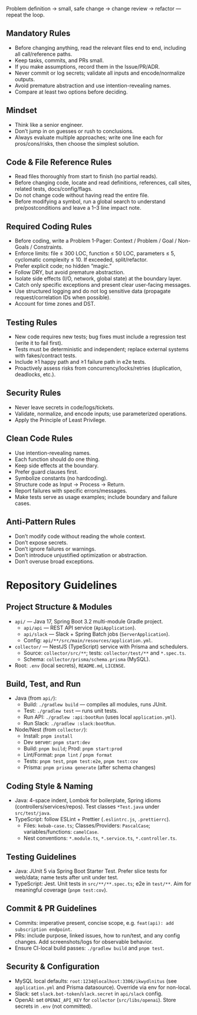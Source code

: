 
Problem definition → small, safe change → change review → refactor — repeat the loop.

## Mandatory Rules

- Before changing anything, read the relevant files end to end, including all call/reference paths.
- Keep tasks, commits, and PRs small.
- If you make assumptions, record them in the Issue/PR/ADR.
- Never commit or log secrets; validate all inputs and encode/normalize outputs.
- Avoid premature abstraction and use intention-revealing names.
- Compare at least two options before deciding.

## Mindset

- Think like a senior engineer.
- Don’t jump in on guesses or rush to conclusions.
- Always evaluate multiple approaches; write one line each for pros/cons/risks, then choose the simplest solution.

## Code & File Reference Rules

- Read files thoroughly from start to finish (no partial reads).
- Before changing code, locate and read definitions, references, call sites, related tests, docs/config/flags.
- Do not change code without having read the entire file.
- Before modifying a symbol, run a global search to understand pre/postconditions and leave a 1–3 line impact note.

## Required Coding Rules

- Before coding, write a Problem 1-Pager: Context / Problem / Goal / Non-Goals / Constraints.
- Enforce limits: file ≤ 300 LOC, function ≤ 50 LOC, parameters ≤ 5, cyclomatic complexity ≤ 10. If exceeded, split/refactor.
- Prefer explicit code; no hidden “magic.”
- Follow DRY, but avoid premature abstraction.
- Isolate side effects (I/O, network, global state) at the boundary layer.
- Catch only specific exceptions and present clear user-facing messages.
- Use structured logging and do not log sensitive data (propagate request/correlation IDs when possible).
- Account for time zones and DST.

## Testing Rules

- New code requires new tests; bug fixes must include a regression test (write it to fail first).
- Tests must be deterministic and independent; replace external systems with fakes/contract tests.
- Include ≥1 happy path and ≥1 failure path in e2e tests.
- Proactively assess risks from concurrency/locks/retries (duplication, deadlocks, etc.).

## Security Rules

- Never leave secrets in code/logs/tickets.
- Validate, normalize, and encode inputs; use parameterized operations.
- Apply the Principle of Least Privilege.

## Clean Code Rules

- Use intention-revealing names.
- Each function should do one thing.
- Keep side effects at the boundary.
- Prefer guard clauses first.
- Symbolize constants (no hardcoding).
- Structure code as Input → Process → Return.
- Report failures with specific errors/messages.
- Make tests serve as usage examples; include boundary and failure cases.

## Anti-Pattern Rules

- Don’t modify code without reading the whole context.
- Don’t expose secrets.
- Don’t ignore failures or warnings.
- Don’t introduce unjustified optimization or abstraction.
- Don’t overuse broad exceptions.

# Repository Guidelines

## Project Structure & Modules
- `api/` — Java 17, Spring Boot 3.2 multi-module Gradle project.
  - `api/api` — REST API service (`ApiApplication`).
  - `api/slack` — Slack + Spring Batch jobs (`ServerApplication`).
  - Config: `api/**/src/main/resources/application.yml`.
- `collector/` — NestJS (TypeScript) service with Prisma and schedulers.
  - Source: `collector/src/**`; tests: `collector/test/**` and `*.spec.ts`.
  - Schema: `collector/prisma/schema.prisma` (MySQL).
- Root: `.env` (local secrets), `README.md`, `LICENSE`.

## Build, Test, and Run
- Java (from `api/`):
  - Build: `./gradlew build` — compiles all modules, runs JUnit.
  - Test: `./gradlew test` — runs unit tests.
  - Run API: `./gradlew :api:bootRun` (uses local `application.yml`).
  - Run Slack: `./gradlew :slack:bootRun`.
- Node/Nest (from `collector/`):
  - Install: `pnpm install`
  - Dev server: `pnpm start:dev`
  - Build: `pnpm build`; Prod: `pnpm start:prod`
  - Lint/Format: `pnpm lint` / `pnpm format`
  - Tests: `pnpm test`, `pnpm test:e2e`, `pnpm test:cov`
  - Prisma: `pnpm prisma generate` (after schema changes)

## Coding Style & Naming
- Java: 4-space indent, Lombok for boilerplate, Spring idioms (controllers/services/repos). Test classes `*Test.java` under `src/test/java`.
- TypeScript: follow ESLint + Prettier (`.eslintrc.js`, `.prettierrc`).
  - Files: `kebab-case.ts`; Classes/Providers: `PascalCase`; variables/functions: `camelCase`.
  - Nest conventions: `*.module.ts`, `*.service.ts`, `*.controller.ts`.

## Testing Guidelines
- Java: JUnit 5 via Spring Boot Starter Test. Prefer slice tests for web/data; name tests after unit under test.
- TypeScript: Jest. Unit tests in `src/**/**.spec.ts`; e2e in `test/**`. Aim for meaningful coverage (`pnpm test:cov`).

## Commit & PR Guidelines
- Commits: imperative present, concise scope, e.g. `feat(api): add subscription endpoint`.
- PRs: include purpose, linked issues, how to run/test, and any config changes. Add screenshots/logs for observable behavior.
- Ensure CI-local build passes: `./gradlew build` and `pnpm test`.

## Security & Configuration
- MySQL local defaults: `root:1234@localhost:3306/ikwydlnitus` (see `application.yml` and Prisma datasource). Override via env for non-local.
- Slack: set `slack.bot-token`/`slack.secret` in `api/slack` config.
- OpenAI: set `OPENAI_API_KEY` for `collector` (`src/libs/openai`). Store secrets in `.env` (not committed).

